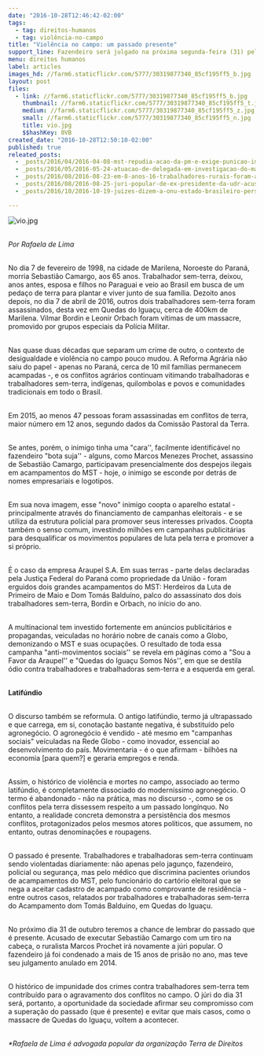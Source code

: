 ```yaml
---
date: "2016-10-28T12:46:42-02:00"
tags:
  - tag: direitos-humanos
  - tag: violência-no-campo
title: "Violência no campo: um passado presente"
support_line: Fazendeiro será julgado na próxima segunda-feira (31) pela morte de trabalhador sem-terra.
menu: direitos humanos
label: articles
images_hd: //farm6.staticflickr.com/5777/30319877340_85cf195ff5_b.jpg
layout: post
files:
  - link: //farm6.staticflickr.com/5777/30319877340_85cf195ff5_b.jpg
    thumbnail: //farm6.staticflickr.com/5777/30319877340_85cf195ff5_t.jpg
    medium: //farm6.staticflickr.com/5777/30319877340_85cf195ff5_z.jpg
    small: //farm6.staticflickr.com/5777/30319877340_85cf195ff5_n.jpg
    title: vio.jpg
    $$hashKey: 0VB
created_date: "2016-10-28T12:50:10-02:00"
published: true
releated_posts:
  - _posts/2016/04/2016-04-08-mst-repudia-acao-da-pm-e-exige-punicao-imediata-dos-responsaveis-pelo-crime-cometido-contra-os-sem-terra-no-parana.md
  - _posts/2016/05/2016-05-24-atuacao-de-delegada-em-investigacao-do-massacre-de-quedas-do-iguacu-pr-deve-ser-investigada.md
  - _posts/2016/08/2016-08-23-em-8-anos-16-trabalhadores-rurais-foram-assassinados-no-parana.md
  - _posts/2016/08/2016-08-25-juri-popular-de-ex-presidente-da-udr-acusado-de-matar-sem-terra-e-adiado.md
  - _posts/2016/10/2016-10-19-juizes-dizem-a-onu-estado-brasileiro-persegue-liderancas-indigenas.md

---
```

<p><img alt="vio.jpg" src="//farm6.staticflickr.com/5777/30319877340_85cf195ff5_b.jpg" /></p>

<p><br />
<em>Por&nbsp;Rafaela de Lima</em></p>

<p><br />
No dia 7 de fevereiro de 1998, na cidade de Marilena, Noroeste do Paran&aacute;, morria Sebasti&atilde;o Camargo, aos 65 anos. Trabalhador sem-terra, deixou, anos antes, esposa e filhos no Paraguai e veio ao Brasil em busca de um peda&ccedil;o de terra para plantar e viver junto de sua fam&iacute;lia. Dezoito anos depois, no dia 7 de abril de 2016, outros dois trabalhadores sem-terra foram assassinados, desta vez em Quedas do Igua&ccedil;u, cerca de 400km de Marilena. Vilmar Bordin e Leonir Orbach foram v&iacute;timas de um massacre, promovido por grupos especiais da Pol&iacute;cia Militar.</p>

<p><br />
Nas quase duas d&eacute;cadas que separam um crime de outro, o contexto de desigualdade e viol&ecirc;ncia no campo pouco mudou. A Reforma Agr&aacute;ria n&atilde;o saiu do papel - apenas no Paran&aacute;, cerca de 10 mil fam&iacute;lias permanecem acampadas -, e os conflitos agr&aacute;rios continuam vitimando trabalhadoras e trabalhadores sem-terra, ind&iacute;genas, quilombolas e povos e comunidades tradicionais em todo o Brasil.</p>

<p><br />
Em&nbsp;2015, ao menos 47 pessoas foram assassinadas em conflitos de terra, maior n&uacute;mero em 12 anos, segundo dados da Comiss&atilde;o Pastoral da Terra.</p>

<p><br />
Se antes, por&eacute;m, o inimigo tinha uma &quot;cara&#39;&#39;, facilmente identific&aacute;vel no fazendeiro &quot;bota suja&#39;&#39; - alguns, como Marcos Menezes Prochet, assassino de Sebasti&atilde;o Camargo, participavam presencialmente dos despejos ilegais em acampamentos do MST - hoje, o inimigo se esconde por detr&aacute;s de nomes empresariais e logotipos.</p>

<p><br />
Em sua nova imagem, esse &quot;novo&quot; inimigo coopta o aparelho estatal - principalmente atrav&eacute;s do financiamento de campanhas eleitorais - e se utiliza da estrutura policial para promover seus interesses privados. Coopta tamb&eacute;m o senso comum, investindo milh&otilde;es em campanhas publicit&aacute;rias para desqualificar os movimentos populares de luta pela terra e promover a si pr&oacute;prio.</p>

<p><br />
&Eacute; o caso da empresa Araupel S.A. Em suas terras - parte delas declaradas pela Justi&ccedil;a Federal do Paran&aacute; como propriedade da Uni&atilde;o - foram erguidos dois grandes acampamentos do MST: Herdeiros da Luta de Primeiro de Maio e Dom Tom&aacute;s Baldu&iacute;no, palco do assassinato dos dois trabalhadores sem-terra, Bordin e Orbach, no in&iacute;cio do ano.</p>

<p><br />
A multinacional tem investido fortemente em an&uacute;ncios publicit&aacute;rios e propagandas, veiculadas no hor&aacute;rio nobre de canais como a Globo, demonizando o MST e suas ocupa&ccedil;&otilde;es. O resultado de toda essa campanha &quot;anti-movimentos sociais&#39;&#39; se revela em p&aacute;ginas como a &quot;Sou a Favor da Araupel&#39;&#39; e &quot;Quedas do Igua&ccedil;u Somos N&oacute;s&#39;&#39;, em que se destila &oacute;dio contra trabalhadores e trabalhadoras sem-terra e a esquerda em geral.</p>

<p><br />
<strong>Latif&uacute;ndio</strong></p>

<p><br />
O discurso tamb&eacute;m se reformula. O antigo latif&uacute;ndio, termo j&aacute; ultrapassado e que carrega, em si, conota&ccedil;&atilde;o bastante negativa, &eacute; substitu&iacute;do pelo agroneg&oacute;cio. O agroneg&oacute;cio &eacute; vendido - at&eacute; mesmo em &quot;campanhas sociais&quot; ve&iacute;culadas na Rede Globo - como inovador, essencial ao desenvolvimento do pa&iacute;s. Movimentaria -&nbsp;&eacute; o que afirmam -&nbsp;bilh&otilde;es na economia [para quem?] e geraria empregos e renda.</p>

<p><br />
Assim, o hist&oacute;rico de viol&ecirc;ncia e mortes no campo, associado ao termo latif&uacute;ndio, &eacute; completamente dissociado do modern&iacute;ssimo agroneg&oacute;cio. O termo &eacute; abandonado - n&atilde;o na pr&aacute;tica, mas no discurso -, como se os conflitos pela terra dissessem respeito a um passado long&iacute;nquo. No entanto, a realidade concreta demonstra a persist&ecirc;ncia dos mesmos conflitos, protagonizados pelos mesmos atores pol&iacute;ticos, que assumem, no entanto, outras denomina&ccedil;&otilde;es e roupagens.</p>

<p><br />
O passado &eacute; presente. Trabalhadores e trabalhadoras sem-terra continuam sendo violentadas diariamente: n&atilde;o apenas pelo jagun&ccedil;o, fazendeiro, policial ou seguran&ccedil;a, mas pelo m&eacute;dico que discrimina pacientes oriundos de acampamentos do MST, pelo funcion&aacute;rio do cart&oacute;rio eleitoral que se nega a aceitar cadastro de acampado como comprovante de resid&ecirc;ncia - entre outros casos, relatados por trabalhadores e trabalhadoras sem-terra do Acampamento dom Tom&aacute;s Baldu&iacute;no, em Quedas do Igua&ccedil;u.</p>

<p><br />
No pr&oacute;ximo dia 31 de outubro teremos a chance de lembrar do passado que &eacute; presente. Acusado de executar Sebasti&atilde;o Camargo com um tiro na cabe&ccedil;a, o ruralista Marcos Prochet ir&aacute; novamente a j&uacute;ri popular. O fazendeiro j&aacute; foi condenado a mais de 15 anos de pris&atilde;o no ano, mas teve seu julgamento anulado em 2014.</p>

<p><br />
O hist&oacute;rico de impunidade dos crimes contra trabalhadores sem-terra tem contribu&iacute;do para o agravamento dos conflitos no campo. O j&uacute;ri do dia 31 ser&aacute;, portanto, a oportunidade da sociedade afirmar seu compromisso com a supera&ccedil;&atilde;o do passado (que &eacute; presente) e evitar que mais casos, como o massacre de Quedas do Igua&ccedil;u, voltem a acontecer.</p>

<p><br />
<em>*Rafaela de Lima &eacute; advogada popular da organiza&ccedil;&atilde;o Terra de Direitos</em></p>
